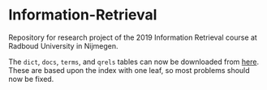 # Information-Retrieval
Repository for research project of the 2019 Information Retrieval course at Radboud University in Nijmegen.

The `dict`, `docs`, `terms`, and `qrels` tables can now be downloaded from [here](https://www.dropbox.com/s/cp0nnr91rdv5np7/Robust04Tables.rar?dl=0). These are based upon the index with one leaf, so most problems should now be fixed.
